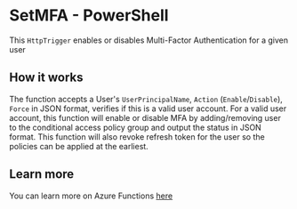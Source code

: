 # SetMFA - PowerShell

This `HttpTrigger` enables or disables Multi-Factor Authentication for a given user

## How it works

The function accepts a User's `UserPrincipalName`, `Action` (`Enable`/`Disable`), `Force` in JSON  format, verifies if this is a valid user account. For a valid user account, this function will enable or disable MFA by adding/removing user to the conditional access policy group and output the status in JSON format. This function will also revoke refresh token for the user so the policies can be applied at the earliest.

## Learn more

You can learn more on Azure Functions [here](https://docs.microsoft.com/en-us/azure/azure-functions/)